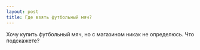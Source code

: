 ```yaml
---
layout: post 
title: Где взять футбольный мяч? 
--- 
```

Хочу купить футбольный мяч, но с магазином никак не определюсь. Что подскажете?